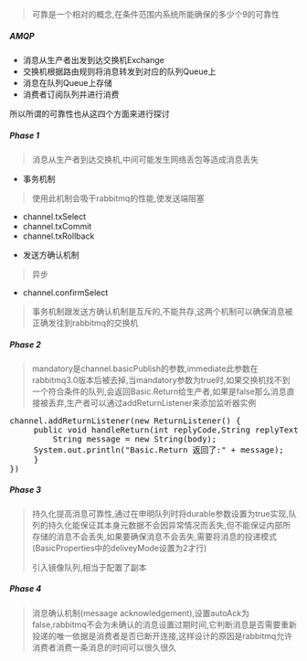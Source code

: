 > 可靠是一个相对的概念,在条件范围内系统所能确保的多少个9的可靠性 

##### AMQP
- 消息从生产者出发到达交换机Exchange
- 交换机根据路由规则将消息转发到对应的队列Queue上
- 消息在队列Queue上存储
- 消费者订阅队列并进行消费

所以所谓的可靠性也从这四个方面来进行探讨

##### Phase 1
> 消息从生产者到达交换机,中间可能发生网络丢包等造成消息丢失
- 事务机制
> 使用此机制会吸干rabbitmq的性能,使发送端阻塞
  * channel.txSelect
  * channel.txCommit
  * channel.txRollback
- 发送方确认机制 
> 异步
  * channel.confirmSelect

> 事务机制跟发送方确认机制是互斥的,不能共存,这两个机制可以确保消息被正确发往到rabbitmq的交换机

##### Phase 2
> mandatory是channel.basicPublish的参数,immediate此参数在rabbitmq3.0版本后被去掉,当mandatory参数为true时,如果交换机找不到一个符合条件的队列,会返回Basic.Return给生产者,如果是false那么消息直接被丢弃,生产者可以通过addReturnListener来添加监听器实例
<pre>channel.addReturnListener(new ReturnListener() {
     public void handleReturn(int replyCode,String replyText,String exchange,String routingKey,AMQP.BasicProperties bp,byte[] body) {
     	 String message = new String(body);
	 System.out.println("Basic.Return 返回了:" + message);
     }
})</pre>

##### Phase 3
> 持久化提高消息可靠性,通过在申明队列时将durable参数设置为true实现,队列的持久化能保证其本身元数据不会因异常情况而丢失,但不能保证内部所存储的消息不会丢失,如果要确保消息不会丢失,需要将消息的投递模式(BasicProperties中的deliveyMode设置为2才行)
>
> 引入镜像队列,相当于配置了副本

##### Phase 4
> 消息确认机制(mesaage acknowledgement),设置autoAck为false,rabbitmq不会为未确认的消息设置过期时间,它判断消息是否需要重新投递的唯一依据是消费者是否已断开连接,这样设计的原因是rabbitmq允许消费者消费一条消息的时间可以很久很久 
